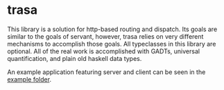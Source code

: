 # trasa

This library is a solution for http-based routing and dispatch. Its goals are similar to the goals of servant, however, trasa relies on very different mechanisms to accomplish those goals. All typeclasses in this library are optional. All of the real work is accomplished with GADTs, universal quantification, and plain old haskell data types.

An example application featuring server and client can be seen in the [example folder](./example/).
